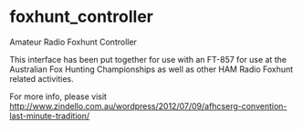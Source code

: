 foxhunt_controller
==================

Amateur Radio Foxhunt Controller

This interface has been put together for use with an FT-857 for use at the Australian Fox Hunting Championships as well as other HAM Radio Foxhunt related activities.

For more info, please visit http://www.zindello.com.au/wordpress/2012/07/09/afhcserg-convention-last-minute-tradition/
